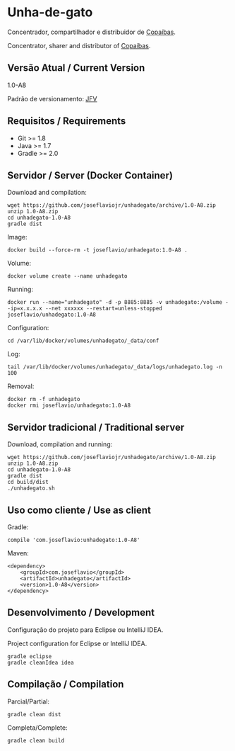 # Unha-de-gato

Concentrador, compartilhador e distribuidor de [Copaíbas](http://joseflavio.com/copaiba).

Concentrator, sharer and distributor of [Copaíbas](http://joseflavio.com/copaiba).

## Versão Atual / Current Version

1.0-A8

Padrão de versionamento: [JFV](http://joseflavio.com/jfv)

## Requisitos / Requirements

* Git >= 1.8
* Java >= 1.7
* Gradle >= 2.0

## Servidor / Server (Docker Container)

Download and compilation:

    wget https://github.com/joseflaviojr/unhadegato/archive/1.0-A8.zip
    unzip 1.0-A8.zip
    cd unhadegato-1.0-A8
    gradle dist

Image:

    docker build --force-rm -t joseflavio/unhadegato:1.0-A8 .

Volume:

    docker volume create --name unhadegato

Running:

    docker run --name="unhadegato" -d -p 8885:8885 -v unhadegato:/volume --ip=x.x.x.x --net xxxxxx --restart=unless-stopped joseflavio/unhadegato:1.0-A8

Configuration:

    cd /var/lib/docker/volumes/unhadegato/_data/conf

Log:

    tail /var/lib/docker/volumes/unhadegato/_data/logs/unhadegato.log -n 100

Removal:

    docker rm -f unhadegato
    docker rmi joseflavio/unhadegato:1.0-A8

## Servidor tradicional / Traditional server

Download, compilation and running:

    wget https://github.com/joseflaviojr/unhadegato/archive/1.0-A8.zip
    unzip 1.0-A8.zip
    cd unhadegato-1.0-A8
    gradle dist
    cd build/dist
    ./unhadegato.sh

## Uso como cliente / Use as client

Gradle:

    compile 'com.joseflavio:unhadegato:1.0-A8'

Maven:

    <dependency>
        <groupId>com.joseflavio</groupId>
        <artifactId>unhadegato</artifactId>
        <version>1.0-A8</version>
    </dependency>

## Desenvolvimento / Development

Configuração do projeto para Eclipse ou IntelliJ IDEA.

Project configuration for Eclipse or IntelliJ IDEA.

    gradle eclipse
    gradle cleanIdea idea

## Compilação / Compilation

Parcial/Partial:

    gradle clean dist

Completa/Complete:

    gradle clean build

